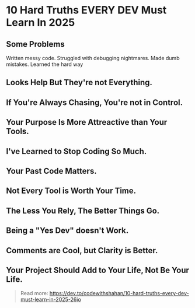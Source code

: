 # 10 Hard Truths EVERY DEV Must Learn In 2025
## Some Problems
Written messy code.
Struggled with debugging nightmares.
Made dumb mistakes.
Learned the hard way

## Looks Help But They're not Everything.
## If You're Always Chasing, You're not in Control.
## Your Purpose Is More Attreactive than Your Tools.
## I've Learned to Stop Coding So Much.
## Your Past Code Matters.
## Not Every Tool is Worth Your Time.
## The Less You Rely, The Better Things Go.
## Being a "Yes Dev" doesn't Work.
## Comments are Cool, but Clarity is Better.
## Your Project Should Add to Your Life, Not Be Your Life.

> Read more: https://dev.to/codewithshahan/10-hard-truths-every-dev-must-learn-in-2025-26io 